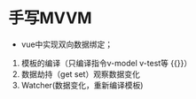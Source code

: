 # 手写MVVM
- vue中实现双向数据绑定；
1. 模板的编译（只编译指令v-model v-test等 {{}}）
2. 数据劫持（get set）观察数据变化
3. Watcher(数据变化，重新编译模板)